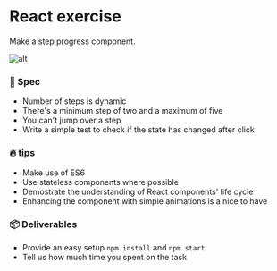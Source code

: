 # React exercise

Make a step progress component.

![alt](https://cloud.githubusercontent.com/assets/123278/24402232/8b001ca2-13af-11e7-9028-c8e46e6f2ccb.png)

### 📖 Spec

- Number of steps is dynamic
- There's a minimum step of two and a maximum of five
- You can't jump over a step
- Write a simple test to check if the state has changed after click

### 🔥 tips

- Make use of ES6
- Use stateless components where possible
- Demostrate the understanding of React components' life cycle
- Enhancing the component with simple animations is a nice to have

### 📦 Deliverables


- Provide an easy setup `npm install` and `npm start`
- Tell us how much time you spent on the task